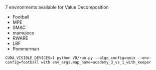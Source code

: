 7 environments available for Value Decomposition

- Football
- MPE 
- SMAC
- mamujoco
- RWARE
- LBF 
- Pommerman

```
CUDA_VISIBLE_DEVICES=1 python VD/run.py --algo_config=qmix --env-config=football with env_args.map_name=academy_3_vs_1_with_keeper
```



